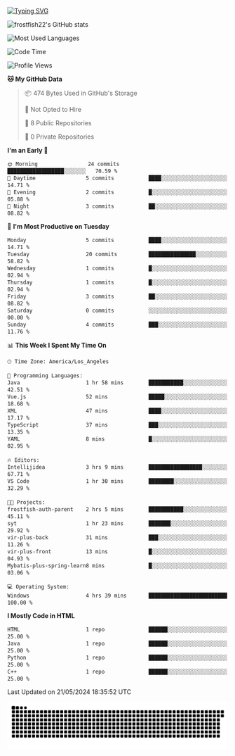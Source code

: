 <!--
**frostfish22/frostfish22** is a ✨ _special_ ✨ repository because its `README.md` (this file) appears on your GitHub profile.

Here are some ideas to get you started:

- 🔭 I’m currently working on ...
- 🌱 I’m currently learning ...
- 👯 I’m looking to collaborate on ...
- 🤔 I’m looking for help with ...
- 💬 Ask me about ...
- 📫 How to reach me: ...
- 😄 Pronouns: ...
- ⚡ Fun fact: ...
-->
[![Typing SVG](https://readme-typing-svg.demolab.com?font=Fira+Code&pause=1000&random=false&width=435&lines=%E5%B0%8F%E9%99%88%E5%90%8C%E5%AD%A6%E7%A5%9D%E4%BD%A0%E7%BC%96%E7%A0%81%E6%84%89%E5%BF%AB%F0%9F%8C%88%F0%9F%A4%AD)](https://git.io/typing-svg)

![frostfish22's GitHub stats](https://github-readme-stats.vercel.app/api?username=frostfish22&bg_color=30,e96443,904e95&title_color=fff&text_color=fff)

![Most Used Languages](https://github-readme-stats.vercel.app/api/top-langs/?username=frostfish22&theme=dark&layout=compact)

<!--START_SECTION:waka-->
![Code Time](http://img.shields.io/badge/Code%20Time-5%20hrs%2031%20mins-blue)

![Profile Views](http://img.shields.io/badge/Profile%20Views-153-blue)

**🐱 My GitHub Data** 

> 📦 474 Bytes Used in GitHub's Storage 
 > 
> 🚫 Not Opted to Hire
 > 
> 📜 8 Public Repositories 
 > 
> 🔑 0 Private Repositories 
 > 
**I'm an Early 🐤** 

```text
🌞 Morning                24 commits          ██████████████████░░░░░░░   70.59 % 
🌆 Daytime                5 commits           ████░░░░░░░░░░░░░░░░░░░░░   14.71 % 
🌃 Evening                2 commits           █░░░░░░░░░░░░░░░░░░░░░░░░   05.88 % 
🌙 Night                  3 commits           ██░░░░░░░░░░░░░░░░░░░░░░░   08.82 % 
```
📅 **I'm Most Productive on Tuesday** 

```text
Monday                   5 commits           ████░░░░░░░░░░░░░░░░░░░░░   14.71 % 
Tuesday                  20 commits          ███████████████░░░░░░░░░░   58.82 % 
Wednesday                1 commits           █░░░░░░░░░░░░░░░░░░░░░░░░   02.94 % 
Thursday                 1 commits           █░░░░░░░░░░░░░░░░░░░░░░░░   02.94 % 
Friday                   3 commits           ██░░░░░░░░░░░░░░░░░░░░░░░   08.82 % 
Saturday                 0 commits           ░░░░░░░░░░░░░░░░░░░░░░░░░   00.00 % 
Sunday                   4 commits           ███░░░░░░░░░░░░░░░░░░░░░░   11.76 % 
```


📊 **This Week I Spent My Time On** 

```text
🕑︎ Time Zone: America/Los_Angeles

💬 Programming Languages: 
Java                     1 hr 58 mins        ███████████░░░░░░░░░░░░░░   42.51 % 
Vue.js                   52 mins             █████░░░░░░░░░░░░░░░░░░░░   18.68 % 
XML                      47 mins             ████░░░░░░░░░░░░░░░░░░░░░   17.17 % 
TypeScript               37 mins             ███░░░░░░░░░░░░░░░░░░░░░░   13.35 % 
YAML                     8 mins              █░░░░░░░░░░░░░░░░░░░░░░░░   02.95 % 

🔥 Editors: 
Intellijidea             3 hrs 9 mins        █████████████████░░░░░░░░   67.71 % 
VS Code                  1 hr 30 mins        ████████░░░░░░░░░░░░░░░░░   32.29 % 

🐱‍💻 Projects: 
frostfish-auth-parent    2 hrs 5 mins        ███████████░░░░░░░░░░░░░░   45.11 % 
syt                      1 hr 23 mins        ███████░░░░░░░░░░░░░░░░░░   29.92 % 
vir-plus-back            31 mins             ███░░░░░░░░░░░░░░░░░░░░░░   11.26 % 
vir-plus-front           13 mins             █░░░░░░░░░░░░░░░░░░░░░░░░   04.93 % 
Mybatis-plus-spring-learn8 mins              █░░░░░░░░░░░░░░░░░░░░░░░░   03.06 % 

💻 Operating System: 
Windows                  4 hrs 39 mins       █████████████████████████   100.00 % 
```

**I Mostly Code in HTML** 

```text
HTML                     1 repo              ██████░░░░░░░░░░░░░░░░░░░   25.00 % 
Java                     1 repo              ██████░░░░░░░░░░░░░░░░░░░   25.00 % 
Python                   1 repo              ██████░░░░░░░░░░░░░░░░░░░   25.00 % 
C++                      1 repo              ██████░░░░░░░░░░░░░░░░░░░   25.00 % 
```




 Last Updated on 21/05/2024 18:35:52 UTC
<!--END_SECTION:waka-->

<picture>
  <source media="(prefers-color-scheme: dark)" srcset="https://raw.githubusercontent.com/frostfish22/frostfish22/output/github-contribution-grid-snake-dark.svg">
  <source media="(prefers-color-scheme: light)" srcset="https://raw.githubusercontent.com/frostfish22/frostfish22/output/github-contribution-grid-snake.svg">
  <img alt="github contribution grid snake animation" src="https://raw.githubusercontent.com/frostfish22/frostfish22/output/github-contribution-grid-snake.svg">
</picture>
